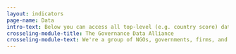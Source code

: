 ```yaml
---
layout: indicators
page-name: Data
intro-text: Below you can access all top-level (e.g. country score) data from many of the world's leading governance data producers, including historical ratings.
crosseling-module-title: The Governance Data Alliance
crosseling-module-text: We're a group of NGOs, governments, firms, and donors who are serious about improving the quality, availability, breadth, and use of governance data. We identify and spread good practices for data production, we build feedback loops between data users and data producers, and we drive down the time and cost to produce data.
---
```


